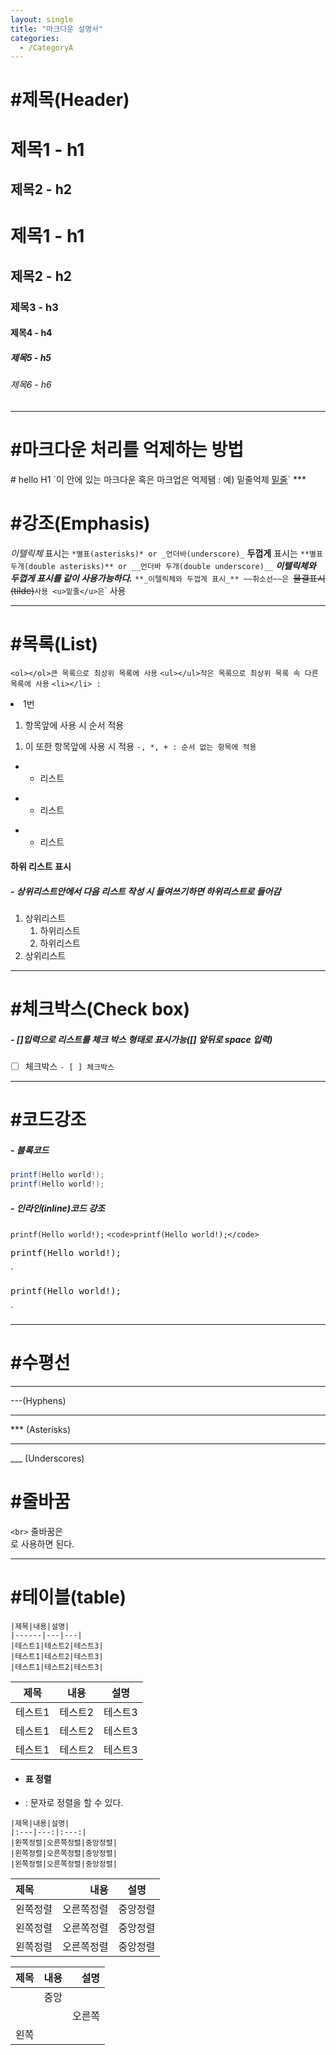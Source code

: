 ```yaml
---
layout: single
title: "마크다운 설명서"
categories:
  - /CategoryA
---
```


#제목(Header)
======
제목1 - h1
================

제목2 - h2
----------------------

# 제목1 - h1
## 제목2 - h2
### 제목3 - h3
#### 제목4 - h4
##### 제목5 - h5
###### 제목6 - h6
-------


#마크다운 처리를 억제하는 방법
======
<MTMarkdownOptions output = 'raw'>
# hello H1
</MTMarkdownOptions>
`이 안에 있는 마크다운 혹은 마크업은 억제됌 : 예) 밑줄억제 <u>밑줄</u>`
***


#강조(Emphasis)
===============
*이텔릭체* 표시는 `*별표(asterisks)* or _언더바(underscore)_`
**두껍게** 표시는 `**별표 두개(double asterisks)** or __언더바 두개(double underscore)__`
**_이텔릭체와 두껍게 표시를 같이 사용가능하다._** `**_이텔릭체와 두껍게 표시_**
~~취소선~~은 `~~물결표시(tilde)~~` 사용
<u>밑줄</u>은 `<u></u>` 사용
***


#목록(List)
=====
`<ol></ol>큰 목록으로 최상위 목록에 사용`
`<ul></ul>작은 목록으로 최상위 목록 속 다른 목록에 사용`
`<li></li> : ` <li>1번</li>
1. 항목앞에 사용 시 순서 적용
1) 이 또한 항목앞에 사용 시 적용
`-, *, + : 순서 없는 항목에 적용` 
- - 리스트
* * 리스트
+ + 리스트

#### 하위 리스트 표시
##### - 상위리스트안에서 다음 리스트 작성 시 들여쓰기하면 하위리스트로 들어감
1. 상위리스트
	1. 하위리스트
	2. 하위리스트
2. 상위리스트
***


#체크박스(Check box)
=====
##### - []입력으로 리스트를 체크 박스 형태로 표시가능([] 앞뒤로 space 입력)

- [ ] 체크박스
`- [ ] 체크박스`
 ***


#코드강조 
====
##### - 블록코드 
```C#
printf(Hello world!);
printf(Hello world!);
```
##### - 인라인(inline)코드 강조
<code>printf(Hello world!);</code> `<code>printf(Hello world!);</code>`
<pre>printf(Hello world!);</pre> `<pre>printf(Hello world!);</pre>`
***



#수평선 
====
---
---(Hyphens)

***
*** (Asterisks)

___
___ (Underscores)



#줄바꿈
===
`<br>`
줄바꿈은 <br>로 사용하면 된다.
***



#테이블(table)
===
```
|제목|내용|설명|
|------|---|---|
|테스트1|테스트2|테스트3|
|테스트1|테스트2|테스트3|
|테스트1|테스트2|테스트3|
```
|제목|내용|설명|
|------|---|---|
|테스트1|테스트2|테스트3|
|테스트1|테스트2|테스트3|
|테스트1|테스트2|테스트3|

- #### **표 정렬**
-  : 문자로 정렬을 할 수 있다.
```
|제목|내용|설명|
|:---|---:|:---:|
|왼쪽정렬|오른쪽정렬|중앙정렬|
|왼쪽정렬|오른쪽정렬|중앙정렬|
|왼쪽정렬|오른쪽정렬|중앙정렬|
```
|제목|내용|설명|
|:---|---:|:---:|
|왼쪽정렬|오른쪽정렬|중앙정렬|
|왼쪽정렬|오른쪽정렬|중앙정렬|
|왼쪽정렬|오른쪽정렬|중앙정렬|


|제목|내용|설명|
|:---|:---:|---:|
||중앙||
|||오른쪽|
|왼쪽||
